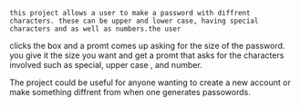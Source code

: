 

    this project allows a user to make a password with diffrent characters. these can be upper and lower case, having special characters and as well as numbers.the user 
  clicks the box and a promt comes up asking for the size of the password. you give it the size you want and get a promt that asks for the characters involved such as special, upper case , and number. 

  The project could be useful for anyone wanting to create a new account or make something diffrent from when one generates passowords.
